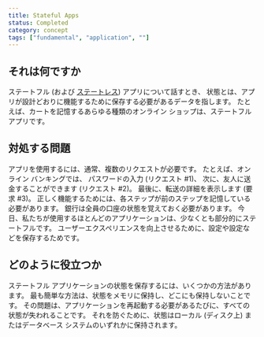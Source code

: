 ```yaml
---
title: Stateful Apps
status: Completed
category: concept
tags: ["fundamental", "application", ""]
---
```


## それは何ですか

ステートフル (および [ステートレス](/stateless-apps/)) アプリについて話すとき、
状態とは、アプリが設計どおりに機能するために保存する必要があるデータを指します。
たとえば、カートを記憶するあらゆる種類のオンライン ショップは、ステートフル アプリです。

## 対処する問題

アプリを使用するには、通常、複数のリクエストが必要です。
たとえば、オンライン バンキングでは、
パスワードの入力 (リクエスト #1)、
次に、友人に送金することができます (リクエスト #2)。
最後に、転送の詳細を表示します (要求 #3)。
正しく機能するためには、各ステップが前のステップを記憶している必要があります。
銀行は全員の口座の状態を覚えておく必要があります。
今日、私たちが使用するほとんどのアプリケーションは、少なくとも部分的にステートフルです。
ユーザーエクスペリエンスを向上させるために、設定や設定などを保存するためです。

## どのように役立つか

ステートフル アプリケーションの状態を保存するには、いくつかの方法があります。
最も簡単な方法は、状態をメモリに保持し、どこにも保持しないことです。
その問題は、アプリケーションを再起動する必要があるたびに、すべての状態が失われることです。
それを防ぐために、状態はローカル (ディスク上) またはデータベース システムのいずれかに保持されます。
